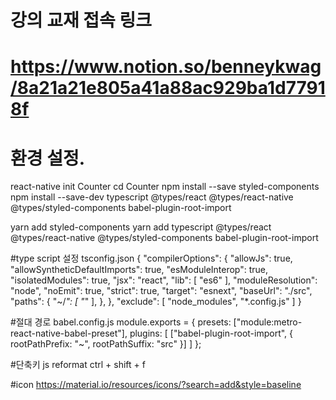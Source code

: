 # 강의 교재 접속 링크
# https://www.notion.so/benneykwag/8a21a21e805a41a88ac929ba1d77918f

# 환경 설정.


react-native init Counter
cd Counter
npm install --save styled-components
npm install --save-dev typescript @types/react @types/react-native @types/styled-components babel-plugin-root-import

yarn add styled-components
yarn add typescript @types/react @types/react-native @types/styled-components babel-plugin-root-import

#type script 설정
tsconfig.json
    {
    "compilerOptions": {
        "allowJs": true,
        "allowSyntheticDefaultImports": true,
        "esModuleInterop": true,
        "isolatedModules": true,
        "jsx": "react",
        "lib": [
            "es6"
        ],
        "moduleResolution": "node",
        "noEmit": true,
        "strict": true,
        "target": "esnext",
        "baseUrl": "./src",
        "paths": {
            "~/*": [
                "*"
            ],
        },
    },
    "exclude": [
        "node_modules",
        "*.config.js"
    ]
}

#절대 경로 babel.config.js
module.exports = {
  presets: ["module:metro-react-native-babel-preset"],
  plugins: [
    ["babel-plugin-root-import", { rootPathPrefix: "~", rootPathSuffix: "src" }]
  ]
};


#단축키 
    js reformat ctrl + shift + f
    

#icon
    https://material.io/resources/icons/?search=add&style=baseline    